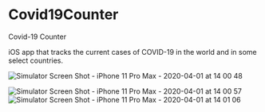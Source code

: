 # Covid19Counter
Covid-19 Counter

iOS app that tracks the current cases of COVID-19 in the world and in some select countries.

![Simulator Screen Shot - iPhone 11 Pro Max - 2020-04-01 at 14 00 48](https://user-images.githubusercontent.com/55324523/78186460-a3daf500-7421-11ea-9de4-f975204cf2af.png)

![Simulator Screen Shot - iPhone 11 Pro Max - 2020-04-01 at 14 00 57](https://user-images.githubusercontent.com/55324523/78186467-a63d4f00-7421-11ea-903f-ad788a2cacda.png)
![Simulator Screen Shot - iPhone 11 Pro Max - 2020-04-01 at 14 01 06](https://user-images.githubusercontent.com/55324523/78186469-a6d5e580-7421-11ea-9c72-eaaabcf11495.png)

